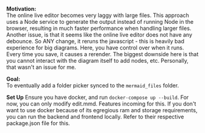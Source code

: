 **Motivation:**  
The online live editor becomes very laggy with large files. This approach uses a Node service to generate the output instead of running Node in the browser, resulting in much faster performance when handling larger files.
Another issue, is that it seems like the online live editor does not have any debounce. So ANY change, it reruns the javascript - this is heavily bad experience for big diagrams. Here, you have control over when it runs. Every time you save, it causes a rerender.
The biggest downside here is that you cannot interact with the diagram itself to add nodes, etc. Personally, that wasn't an issue for me.

**Goal:**  
To eventually add a folder picker synced to the `mermaid_files` folder.

**Set Up**
Ensure you have docker, and run `docker-compose up --build`. For now, you can only modify edit.mmd. Features incoming for this.
If you don't want to use docker because of its egregious ram and storage requirements, you can run the backend and frontend locally. Refer to their respective package.json file for this.

